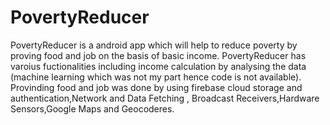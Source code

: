 # PovertyReducer
PovertyReducer is a android app which will help to reduce poverty by proving food and job on the basis of basic income.
PovertyReducer has varoius fuctionalities including income calculation by analysing the data                                            (machine learning which was not my part hence code is not available).
Provinding food and job was done by using firebase cloud storage and authentication,Network and Data Fetching ,
Broadcast Receivers,Hardware Sensors,Google Maps and Geocoderes.
